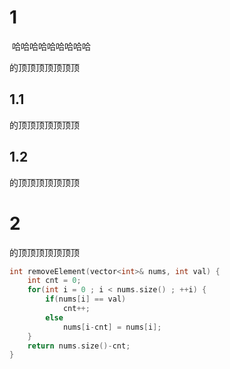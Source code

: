 # 1

​	哈哈哈哈哈哈哈哈哈

的顶顶顶顶顶顶顶

## 1.1

的顶顶顶顶顶顶顶

## 1.2

的顶顶顶顶顶顶顶

# 2

的顶顶顶顶顶顶顶



```c++
int removeElement(vector<int>& nums, int val) {
    int cnt = 0;
    for(int i = 0 ; i < nums.size() ; ++i) {
        if(nums[i] == val)
            cnt++;
        else
            nums[i-cnt] = nums[i];
    }
    return nums.size()-cnt;
}
```

